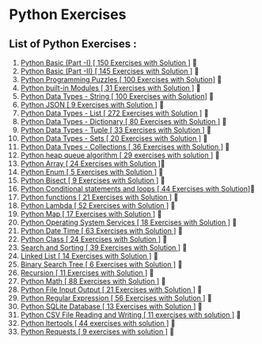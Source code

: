 # Python Exercises

## List of Python Exercises :


1. [Python Basic (Part -I) [ 150 Exercises with Solution ]](https://www.w3resource.com/python-exercises/python-basic-exercises.php) :white_square_button:
1. [Python Basic (Part -II) [ 145 Exercises with Solution ]](https://www.w3resource.com/python-exercises/basic/) :white_square_button:
1. [Python Programming Puzzles [ 100 Exercises with Solution]](https://www.w3resource.com/python-exercises/puzzles/index.php) :white_square_button:
1. [Python built-in Modules [ 31 Exercises with Solution ]](https://www.w3resource.com/python-exercises/modules/index.php) :white_square_button:
1. [Python Data Types - String [ 100 Exercises with Solution]](https://www.w3resource.com/python-exercises/string/) :white_square_button:
1. [Python JSON [ 9 Exercises with Solution ]](https://www.w3resource.com/python-exercises/python-json-index.php) :white_square_button:
1. [Python Data Types - List [ 272 Exercises with Solution ]](https://www.w3resource.com/python-exercises/list/) :white_square_button:
1. [Python Data Types - Dictionary [ 80 Exercises with Solution ]]() :white_square_button:
1. [Python Data Types - Tuple [ 33 Exercises with Solution ]]() :white_square_button:
1. [Python Data Types - Sets [ 20 Exercises with Solution ]]() :white_square_button:
1. [Python Data Types - Collections [ 36 Exercises with Solution ]]() :white_square_button:
1. [Python heap queue algorithm [ 29 exercises with solution ]]() :white_square_button:
1. [Python Array [ 24 Exercises with Solution ]]():white_square_button:
1. [Python Enum [ 5 Exercises with Solution ]]() :white_square_button:
1. [Python Bisect [ 9 Exercises with Solution ]]() :white_square_button:
1. [Python Conditional statements and loops [ 44 Exercises with Solution]]():white_square_button:
1. [Python functions [ 21 Exercises with Solution ]]() :white_square_button:
1. [Python Lambda [ 52 Exercises with Solution ]]() :white_square_button:
1. [Python Map [ 17 Exercises with Solution ]]() :white_square_button:
1. [Python Operating System Services [ 18 Exercises with Solution ]]() :white_square_button:
1. [Python Date Time [ 63 Exercises with Solution ]]() :white_square_button:
1. [Python Class [ 24 Exercises with Solution ]]() :white_square_button:
1. [Search and Sorting [ 39 Exercises with Solution ]]() :white_square_button:
1. [Linked List [ 14 Exercises with Solution ]]() :white_square_button:
1. [Binary Search Tree [ 6 Exercises with Solution ]]() :white_square_button:
1. [Recursion [ 11 Exercises with Solution ]]() :white_square_button:
1. [Python Math [ 88 Exercises with Solution ]]() :white_square_button:
1. [Python File Input Output [ 21 Exercises with Solution ]]() :white_square_button:
1. [Python Regular Expression [ 56 Exercises with Solution ]]() :white_square_button:
1. [Python SQLite Database [ 13 Exercises with Solution ]]() :white_square_button:
1. [Python CSV File Reading and Writing [ 11 exercises with solution ]]() :white_square_button:
1. [Python Itertools [ 44 exercises with solution ]]() :white_square_button:
1. [Python Requests [ 9 exercises with solution ]]() :white_square_button:
